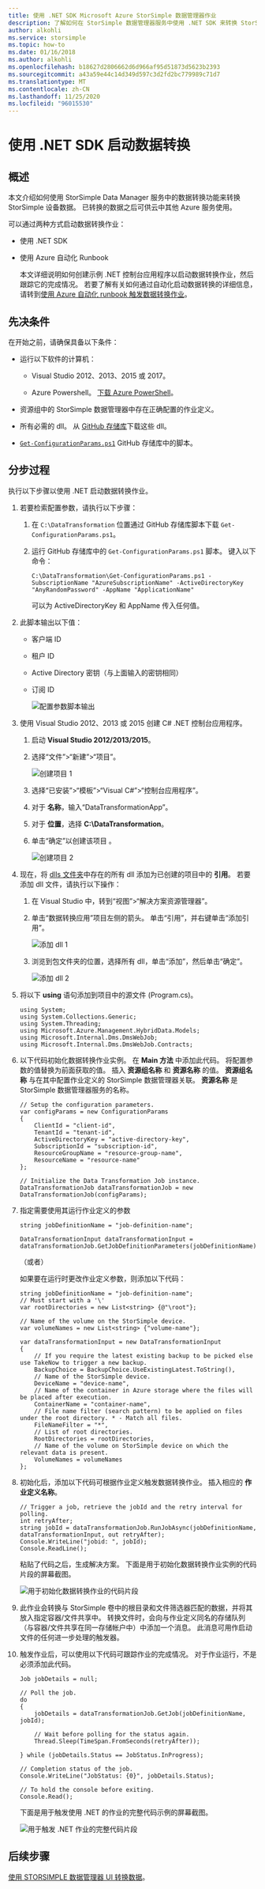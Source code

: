 ```yaml
---
title: 使用 .NET SDK Microsoft Azure StorSimple 数据管理器作业
description: 了解如何在 StorSimple 数据管理器服务中使用 .NET SDK 来转换 StorSimple 设备数据。
author: alkohli
ms.service: storsimple
ms.topic: how-to
ms.date: 01/16/2018
ms.author: alkohli
ms.openlocfilehash: b18627d2806662d6d966af95d51873d5623b2393
ms.sourcegitcommit: a43a59e44c14d349d597c3d2fd2bc779989c71d7
ms.translationtype: MT
ms.contentlocale: zh-CN
ms.lasthandoff: 11/25/2020
ms.locfileid: "96015530"
---
```

# <a name="use-the-net-sdk-to-initiate-data-transformation"></a>使用 .NET SDK 启动数据转换

## <a name="overview"></a>概述

本文介绍如何使用 StorSimple Data Manager 服务中的数据转换功能来转换 StorSimple 设备数据。 已转换的数据之后可供云中其他 Azure 服务使用。

可以通过两种方式启动数据转换作业：

- 使用 .NET SDK
- 使用 Azure 自动化 Runbook
 
  本文详细说明如何创建示例 .NET 控制台应用程序以启动数据转换作业，然后跟踪它的完成情况。 若要了解有关如何通过自动化启动数据转换的详细信息，请转到[使用 Azure 自动化 runbook 触发数据转换作业](storsimple-data-manager-job-using-automation.md)。

## <a name="prerequisites"></a>先决条件

在开始之前，请确保具备以下条件：
*   运行以下软件的计算机：

    - Visual Studio 2012、2013、2015 或 2017。

    - Azure Powershell。 [下载 Azure PowerShell](/powershell/azure/)。
*   资源组中的 StorSimple 数据管理器中存在正确配置的作业定义。
*   所有必需的 dll。 从 [GitHub 存储库](https://github.com/Azure-Samples/storsimple-dotnet-data-manager-get-started/tree/master/Data_Manager_Job_Run/dlls)下载这些 dll。
*   [`Get-ConfigurationParams.ps1`](https://github.com/Azure-Samples/storsimple-dotnet-data-manager-get-started/blob/master/Data_Manager_Job_Run/Get-ConfigurationParams.ps1) GitHub 存储库中的脚本。

## <a name="step-by-step-procedure"></a>分步过程

执行以下步骤以使用 .NET 启动数据转换作业。

1. 若要检索配置参数，请执行以下步骤：
    1. 在 `C:\DataTransformation` 位置通过 GitHub 存储库脚本下载 `Get-ConfigurationParams.ps1`。
    1. 运行 GitHub 存储库中的 `Get-ConfigurationParams.ps1` 脚本。 键入以下命令：

        ```
        C:\DataTransformation\Get-ConfigurationParams.ps1 -SubscriptionName "AzureSubscriptionName" -ActiveDirectoryKey "AnyRandomPassword" -AppName "ApplicationName"
         ```
        可以为 ActiveDirectoryKey 和 AppName 传入任何值。

2. 此脚本输出以下值：
    * 客户端 ID
    * 租户 ID
    * Active Directory 密钥（与上面输入的密钥相同）
    * 订阅 ID

        ![配置参数脚本输出](media/storsimple-data-manager-dotnet-jobs/get-config-parameters.png)

3. 使用 Visual Studio 2012、2013 或 2015 创建 C# .NET 控制台应用程序。

    1. 启动 **Visual Studio 2012/2013/2015**。
    1. 选择“文件”>“新建”>“项目”。

        ![创建项目 1](media/storsimple-data-manager-dotnet-jobs/create-new-project-7.png)        
    2. 选择“已安装”>“模板”>“Visual C#”>“控制台应用程序”。
    3. 对于 **名称**，输入“DataTransformationApp”。
    4. 对于 **位置**，选择 **C:\DataTransformation**。
    6. 单击“确定”以创建该项目  。

        ![创建项目 2](media/storsimple-data-manager-dotnet-jobs/create-new-project-1.png)

4. 现在，将 [dlls 文件夹](https://github.com/Azure-Samples/storsimple-dotnet-data-manager-get-started/tree/master/Data_Manager_Job_Run/dlls)中存在的所有 dll 添加为已创建的项目中的 **引用**。 若要添加 dll 文件，请执行以下操作：

   1. 在 Visual Studio 中，转到“视图”>“解决方案资源管理器”。
   2. 单击“数据转换应用”项目左侧的箭头。 单击“引用”，并右键单击“添加引用”。
    
       ![添加 dll 1](media/storsimple-data-manager-dotnet-jobs/create-new-project-4.png)

   3. 浏览到包文件夹的位置，选择所有 dll，单击“添加”，然后单击“确定”。

       ![添加 dll 2](media/storsimple-data-manager-dotnet-jobs/create-new-project-6.png)

5. 将以下 **using** 语句添加到项目中的源文件 (Program.cs)。

    ```
    using System;
    using System.Collections.Generic;
    using System.Threading;
    using Microsoft.Azure.Management.HybridData.Models;
    using Microsoft.Internal.Dms.DmsWebJob;
    using Microsoft.Internal.Dms.DmsWebJob.Contracts;
    ```
    
6. 以下代码初始化数据转换作业实例。 在 **Main 方法** 中添加此代码。 将配置参数的值替换为前面获取的值。 插入 **资源组名称** 和 **资源名称** 的值。 **资源组名称** 与在其中配置作业定义的 StorSimple 数据管理器关联。 **资源名称** 是 StorSimple 数据管理器服务的名称。

    ```
    // Setup the configuration parameters.
    var configParams = new ConfigurationParams
    {
        ClientId = "client-id",
        TenantId = "tenant-id",
        ActiveDirectoryKey = "active-directory-key",
        SubscriptionId = "subscription-id",
        ResourceGroupName = "resource-group-name",
        ResourceName = "resource-name"
    };

    // Initialize the Data Transformation Job instance.
    DataTransformationJob dataTransformationJob = new DataTransformationJob(configParams);
    ```
   
7. 指定需要使用其运行作业定义的参数

    ```
    string jobDefinitionName = "job-definition-name";

    DataTransformationInput dataTransformationInput = dataTransformationJob.GetJobDefinitionParameters(jobDefinitionName);
    ```

    （或者）

    如果要在运行时更改作业定义参数，则添加以下代码：

    ```
    string jobDefinitionName = "job-definition-name";
    // Must start with a '\'
    var rootDirectories = new List<string> {@"\root"};

    // Name of the volume on the StorSimple device.
    var volumeNames = new List<string> {"volume-name"};

    var dataTransformationInput = new DataTransformationInput
    {
        // If you require the latest existing backup to be picked else use TakeNow to trigger a new backup.
        BackupChoice = BackupChoice.UseExistingLatest.ToString(),
        // Name of the StorSimple device.
        DeviceName = "device-name",
        // Name of the container in Azure storage where the files will be placed after execution.
        ContainerName = "container-name",
        // File name filter (search pattern) to be applied on files under the root directory. * - Match all files.
        FileNameFilter = "*",
        // List of root directories.
        RootDirectories = rootDirectories,
        // Name of the volume on StorSimple device on which the relevant data is present. 
        VolumeNames = volumeNames
    };
    ```

8. 初始化后，添加以下代码可根据作业定义触发数据转换作业。 插入相应的 **作业定义名称**。

    ```
    // Trigger a job, retrieve the jobId and the retry interval for polling.
    int retryAfter;
    string jobId = dataTransformationJob.RunJobAsync(jobDefinitionName, 
    dataTransformationInput, out retryAfter);
    Console.WriteLine("jobid: ", jobId);
    Console.ReadLine();

    ```
    粘贴了代码之后，生成解决方案。 下面是用于初始化数据转换作业实例的代码片段的屏幕截图。

   ![用于初始化数据转换作业的代码片段](media/storsimple-data-manager-dotnet-jobs/start-dotnet-job-code-snippet-1.png)

9. 此作业会转换与 StorSimple 卷中的根目录和文件筛选器匹配的数据，并将其放入指定容器/文件共享中。 转换文件时，会向与作业定义同名的存储队列（与容器/文件共享在同一存储帐户中）中添加一个消息。 此消息可用作启动文件的任何进一步处理的触发器。

10. 触发作业后，可以使用以下代码可跟踪作业的完成情况。 对于作业运行，不是必须添加此代码。

    ```
    Job jobDetails = null;

    // Poll the job.
    do
    {
        jobDetails = dataTransformationJob.GetJob(jobDefinitionName, jobId);

        // Wait before polling for the status again.
        Thread.Sleep(TimeSpan.FromSeconds(retryAfter));

    } while (jobDetails.Status == JobStatus.InProgress);

    // Completion status of the job.
    Console.WriteLine("JobStatus: {0}", jobDetails.Status);
    
    // To hold the console before exiting.
    Console.Read();

    ```
    下面是用于触发使用 .NET 的作业的完整代码示例的屏幕截图。

    ![用于触发 .NET 作业的完整代码片段](media/storsimple-data-manager-dotnet-jobs/start-dotnet-job-code-snippet.png)

## <a name="next-steps"></a>后续步骤

[使用 STORSIMPLE 数据管理器 UI 转换数据](storsimple-data-manager-ui.md)。